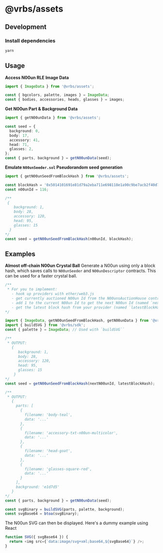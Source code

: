 # @vrbs/assets

## Development

### Install dependencies

```sh
yarn
```

## Usage

**Access N00un RLE Image Data**

```ts
import { ImageData } from '@vrbs/assets';

const { bgcolors, palette, images } = ImageData;
const { bodies, accessories, heads, glasses } = images;
```

**Get N00un Part & Background Data**

```ts
import { getN00unData } from '@vrbs/assets';

const seed = {
  background: 0,
  body: 17,
  accessory: 41,
  head: 71,
  glasses: 2,
};
const { parts, background } = getN00unData(seed);
```

**Emulate `N00unSeeder.sol` Pseudorandom seed generation**

```ts
import { getN00unSeedFromBlockHash } from '@vrbs/assets';

const blockHash = '0x5014101691e81d79a2eba711e698118e1a90c9be7acb2f40d7f200134ee53e01';
const n00unId = 116;

/**
 {
    background: 1,
    body: 28,
    accessory: 120,
    head: 95,
    glasses: 15
  }
*/
const seed = getN00unSeedFromBlockHash(n00unId, blockHash);
```

## Examples

**Almost off-chain N00un Crystal Ball**
Generate a N00un using only a block hash, which saves calls to `N00unSeeder` and `N00unDescriptor` contracts. This can be used for a faster crystal ball.

```ts
/**
 * For you to implement:
   - hook up providers with ether/web3.js
   - get currently auctioned N00un Id from the N00unsAuctionHouse contract
   - add 1 to the current N00un Id to get the next N00un Id (named `nextN00unId` below)
   - get the latest block hash from your provider (named `latestBlockHash` below)
*/

import { ImageData, getN00unSeedFromBlockHash, getN00unData } from '@vrbs/assets';
import { buildSVG } from '@vrbs/sdk';
const { palette } = ImageData; // Used with `buildSVG``

/**
 * OUTPUT:
   {
      background: 1,
      body: 28,
      accessory: 120,
      head: 95,
      glasses: 15
    }
*/
const seed = getN00unSeedFromBlockHash(nextN00unId, latestBlockHash);

/** 
 * OUTPUT:
   {
     parts: [
       {
         filename: 'body-teal',
         data: '...'
       },
       {
         filename: 'accessory-txt-n00un-multicolor',
         data: '...'
       },
       {
         filename: 'head-goat',
         data: '...'
       },
       {
         filename: 'glasses-square-red',
         data: '...'
       }
     ],
     background: 'e1d7d5'
   }
*/
const { parts, background } = getN00unData(seed);

const svgBinary = buildSVG(parts, palette, background);
const svgBase64 = btoa(svgBinary);
```

The N00un SVG can then be displayed. Here's a dummy example using React

```ts
function SVG({ svgBase64 }) {
  return <img src={`data:image/svg+xml;base64,${svgBase64}`} />;
}
```
